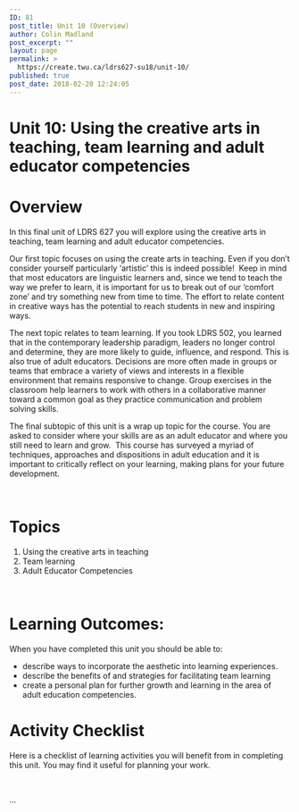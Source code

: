 ```yaml
---
ID: 81
post_title: Unit 10 (Overview)
author: Colin Madland
post_excerpt: ""
layout: page
permalink: >
  https://create.twu.ca/ldrs627-su18/unit-10/
published: true
post_date: 2018-02-20 12:24:05
---
```

<h1>Unit 10: Using the creative arts in teaching, team learning and adult educator competencies</h1>

<h1>Overview</h1>

In this final unit of LDRS 627 you will explore using the creative arts in teaching, team learning and adult educator competencies.

Our first topic focuses on using the create arts in teaching. Even if you don’t consider yourself particularly ‘artistic’ this is indeed possible!  Keep in mind that most educators are linguistic learners and, since we tend to teach the way we prefer to learn, it is important for us to break out of our ‘comfort zone’ and try something new from time to time. The effort to relate content in creative ways has the potential to reach students in new and inspiring ways.

The next topic relates to team learning. If you took LDRS 502, you learned that in the contemporary leadership paradigm, leaders no longer control and determine, they are more likely to guide, influence, and respond. This is also true of adult educators. Decisions are more often made in groups or teams that embrace a variety of views and interests in a flexible environment that remains responsive to change. Group exercises in the classroom help learners to work with others in a collaborative manner toward a common goal as they practice communication and problem solving skills.

The final subtopic of this unit is a wrap up topic for the course. You are asked to consider where your skills are as an adult educator and where you still need to learn and grow.  This course has surveyed a myriad of techniques, approaches and dispositions in adult education and it is important to critically reflect on your learning, making plans for your future development.

&nbsp;

<h1>Topics</h1>

<ol>
    <li>Using the creative arts in teaching</li>
    <li>Team learning</li>
    <li>Adult Educator Competencies</li>
</ol>

<strong> </strong>

<h1>Learning Outcomes:</h1>

When you have completed this unit you should be able to:

<ul>
    <li>describe ways to incorporate the aesthetic into learning experiences.</li>
    <li>describe the benefits of and strategies for facilitating team learning</li>
    <li>create a personal plan for further growth and learning in the area of adult education competencies.</li>
</ul>

<h1>Activity Checklist</h1>

Here is a checklist of learning activities you will benefit from in completing this unit. You may find it useful for planning your work.

&nbsp;

...